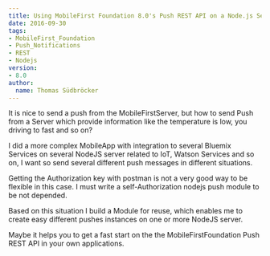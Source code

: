 ```yaml
---
title: Using MobileFirst Foundation 8.0's Push REST API on a Node.js Server
date: 2016-09-30
tags:
- MobileFirst_Foundation
- Push_Notifications
- REST
- Nodejs
version:
- 8.0
author:
  name: Thomas Südbröcker
---
```

It is nice to send a push from the MobileFirstServer, but how to send Push from a Server which provide information like the temperature is low, you driving to fast and so on?

I did a more complex MobileApp with integration to several Bluemix Services on several NodeJS server related to IoT, Watson Services and so on, I want so send several different push messages in different situations.

Getting the Authorization key with postman is not a very good way to be flexible in this case. I must write a self-Authorization nodejs push module to be not depended.

Based on this situation I build a Module for reuse, which enables me to create easy different pushes instances on one or more NodeJS server.

Maybe it helps you to get a fast start on the the MobileFirstFoundation Push REST API in your own applications.
